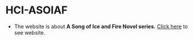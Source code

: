 # HCI-ASOIAF

- The website is about **A Song of Ice and Fire Novel series.**
 [Click here](https://omkargurav6.github.io/HCI-ASOIAF/) to see website.
